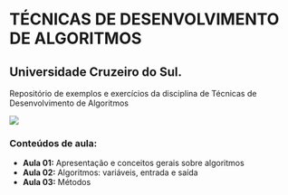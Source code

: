 # TÉCNICAS DE DESENVOLVIMENTO DE ALGORITMOS

## Universidade Cruzeiro do Sul.

Repositório de exemplos e exercícios da disciplina de Técnicas de Desenvolvimento de Algoritmos

![](http://dwebkit.esy.es/repositorio/img/pseudoc%C3%B3digo%20%28Personalizado%29.jpg)

### Conteúdos de aula:
* **Aula 01:** Apresentação e conceitos gerais sobre algoritmos
* **Aula 02:** Algoritmos: variáveis, entrada e saída
* **Aula 03:** Métodos
